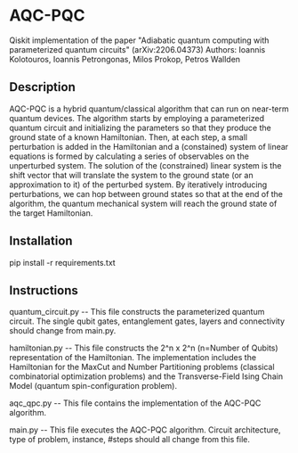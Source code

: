 # AQC-PQC
Qiskit implementation of the paper "Adiabatic quantum computing with parameterized quantum circuits" (arXiv:2206.04373)
Authors: Ioannis Kolotouros, Ioannis Petrongonas, Milos Prokop, Petros Wallden

## Description
AQC-PQC is a hybrid quantum/classical algorithm that can run on near-term quantum devices. The algorithm starts by employing a parameterized quantum circuit and initializing the parameters so that they produce the ground state of a known Hamiltonian. Then, at each step, a small perturbation is added in the Hamiltonian and a (constained)  system of linear equations is formed by calculating a series of observables on the unperturbed system. The solution of the (constrained) linear system is the shift vector that will translate the system to the ground state (or an approximation to it) of the perturbed system. By iteratively introducing perturbations, we can hop between ground states so that at the end of the algorithm, the quantum mechanical system will reach the ground state of the target Hamiltonian.

## Installation
pip install -r requirements.txt

## Instructions

quantum_circuit.py -- This file constructs the parameterized quantum circuit. The single qubit gates, entanglement gates, layers and connectivity should change from main.py.

hamiltonian.py -- This file constructs the 2^n x 2^n (n=Number of Qubits) representation of the Hamiltonian. The implementation includes the Hamiltonian for the MaxCut and Number Partitioning problems (classical combinatorial optimization problems) and the Transverse-Field Ising Chain Model (quantum spin-configuration problem).

aqc_qpc.py -- This file contains the implementation of the AQC-PQC algorithm. 

main.py -- This file executes the AQC-PQC algorithm. Circuit architecture, type of problem, instance, #steps should all change from this file.




